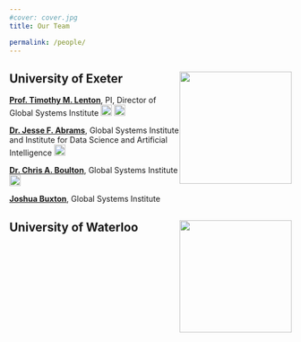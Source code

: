 ```yaml
---
#cover: cover.jpg
title: Our Team

permalink: /people/
---
```


## University of Exeter <img style="float: right; width: 200px !important;" src="https://upload.wikimedia.org/wikipedia/commons/2/27/Uni_Exeter.svg">

[**Prof. Timothy M. Lenton**](https://geography.exeter.ac.uk/staff/?web_id=Timothy_Lenton), PI, Director of Global Systems Institute <a href="https://scholar.google.com/citations?user=DiCOJ64AAAAJ" title="Tim Lenton Google Scholar"><img src="https://upload.wikimedia.org/wikipedia/commons/c/c7/Google_Scholar_logo.svg" width="20px"></a> <a href="https://en.wikipedia.org/wiki/Tim_Lenton" title="Tim Leton Wikipedia"><img src="https://upload.wikimedia.org/wikipedia/commons/4/46/Wikipedia-W-visual-balanced.svg" width="20px"></a>


[**Dr. Jesse F. Abrams**](https://emps.exeter.ac.uk/mathematics/staff/ja610), Global Systems Institute and Institute for Data Science and Artificial Intelligence <a href="https://scholar.google.com/citations?user=xfdhu8MAAAAJ" title="Jesse Abrams Google Scholar"><img src="https://upload.wikimedia.org/wikipedia/commons/c/c7/Google_Scholar_logo.svg" width="20px"></a> 

[**Dr. Chris A. Boulton**](http://geography.exeter.ac.uk/staff/index.php?web_id=Chris_Boulton), Global Systems Institute <a href="https://scholar.google.com/citations?user=McjrWr0AAAAJ" title="Chris Boulton Google Scholar"><img src="https://upload.wikimedia.org/wikipedia/commons/c/c7/Google_Scholar_logo.svg" width="20px"></a> 

[**Joshua Buxton**](http://geography.exeter.ac.uk/staff/index.php?web_id=Joshua_Buxton), Global Systems Institute 


## University of Waterloo <img style="float: right; width: 200px !important;" src="https://uwaterloo.ca/brand/sites/ca.brand/files/styles/body-500px-wide/public/uploads/images/universityofwaterloo_logo_horiz_rgb_1.jpg">